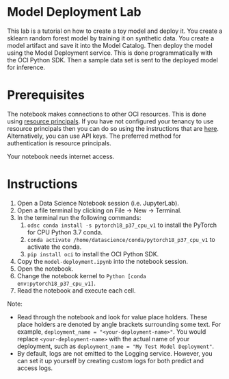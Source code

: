 Model Deployment Lab
====================

This lab is a tutorial on how to create a toy model and deploy it. You create a sklearn random forest model by training it on synthetic data. You create a model artifact and save it into the Model Catalog. Then deploy the model using the Model Deployment service. This is done programmatically with the OCI Python SDK. Then a sample data set is sent to the deployed model for inference.

# Prerequisites

The notebook makes connections to other OCI resources. This is done using [resource principals](https://docs.oracle.com/en-us/iaas/Content/Functions/Tasks/functionsaccessingociresources.htm). If you have not configured your tenancy to use resource principals then you can do so using the instructions that are [here](https://docs.oracle.com/en-us/iaas/data-science/using/create-dynamic-groups.htm). Alternatively, you can use API keys. The preferred method for authentication is resource principals.

Your notebook needs internet access.

# Instructions

1. Open a Data Science Notebook session (i.e. JupyterLab).
1. Open a file terminal by clicking on File -> New -> Terminal.
1. In the terminal run the following commands:
    1. `odsc conda install -s pytorch18_p37_cpu_v1` to install the  PyTorch for CPU Python 3.7 conda.
    1. `conda activate /home/datascience/conda/pytorch18_p37_cpu_v1` to activate the conda.
    1. `pip install oci` to install the OCI Python SDK.
1. Copy the `model-deployment.ipynb` into the notebook session.
1. Open the notebook.
1. Change the notebook kernel to `Python [conda env:pytorch18_p37_cpu_v1]`.
1. Read the notebook and execute each cell.

Note:

* Read through the notebook and look for value place holders. These place holders are denoted by angle brackets surrounding some text. For example, `deployment_name = "<your-deployment-name>"`. You would replace `<your-deployment-name>` with the actual name of your deployment, such as `deployment_name = "My Test Model Deployment"`.
* By default, logs are not emitted to the Logging service. However, you can set it up yourself by creating custom logs for both predict and access logs.
